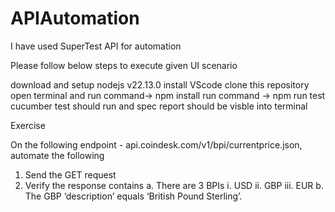 # APIAutomation

I have used SuperTest API for automation

Please follow below steps to execute given UI scenario

download and setup nodejs v22.13.0
install VScode
clone this repository
open terminal and run command-> npm install
run command -> npm run test
cucumber test should run and spec report should be visble into terminal

Exercise

On the following endpoint - api.coindesk.com/v1/bpi/currentprice.json, automate the following
1. Send the GET request
2. Verify the response contains
a. There are 3 BPIs
i. USD
ii. GBP
iii. EUR
b. The GBP ‘description’ equals ‘British Pound Sterling’.